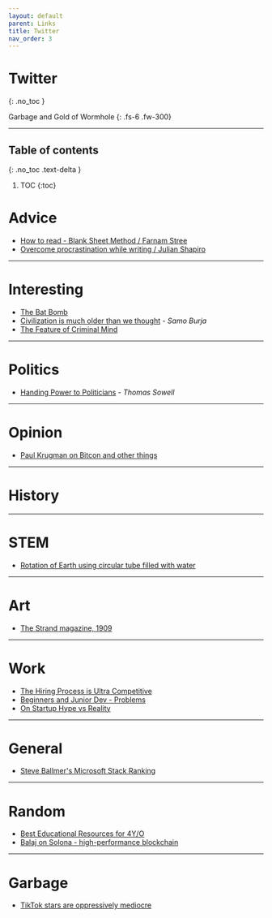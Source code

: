 ```yaml
---
layout: default
parent: Links
title: Twitter
nav_order: 3
---
```


# Twitter
{: .no_toc }

Garbage and Gold of Wormhole
{: .fs-6 .fw-300}

---

## Table of contents
{: .no_toc .text-delta }

1. TOC
{:toc}

# Advice

- [How to read - Blank Sheet Method / Farnam Stree](https://twitter.com/farnamstreet/status/1347173210748551176)
- [Overcome procrastination while writing / Julian Shapiro](https://twitter.com/Julian/status/1390744754065977348?s=20)

---

# Interesting

- [The Bat Bomb](https://twitter.com/RealTimeWWII/status/1393683489514565638)
- [Civilization is much older than we thought](https://twitter.com/SamoBurja/status/1394338354590846982?s=08) - *Samo Burja*
- [The Feature of Criminal Mind](https://twitter.com/robkhenderson/status/1393442484668309504?s=08)

---

# Politics

- [Handing Power to Politicians](https://twitter.com/ThomasSowell/status/1394651978513281030?s=08) - *Thomas Sowell*

---

# Opinion

- [Paul Krugman on Bitcon and other things](https://twitter.com/paulkrugman/status/1395541758197567490?s=08)

---

# History


---

# STEM

- [Rotation of Earth using circular tube filled with water](https://twitter.com/fermatslibrary/status/1394659048197435398?s=08)

---

# Art

- [The Strand magazine, 1909](https://twitter.com/yesterdaysprint/status/1395558952713166848?s=20)

---

# Work

- [The Hiring Process is Ultra Competitive](https://twitter.com/SahilBloom/status/1399375061111382022?s=08)
- [Beginners and Junior Dev - Problems](https://twitter.com/giltayar/status/1398846127882002432?s=08)
- [On Startup Hype vs Reality](https://twitter.com/GergelyOrosz/status/1398730233369464836?s=08)

---

# General

- [Steve Ballmer's Microsoft Stack Ranking](https://twitter.com/TrungTPhan/status/1394654146599522306?s=08)

---

# Random

- [Best Educational Resources for 4Y/O](https://twitter.com/awilkinson/status/1392219056246124545)
- [Balaj on Solona -  high-performance blockchain](https://twitter.com/balajis/status/1394782976978800643)

---

# Garbage

- [TikTok stars are oppressively mediocre](https://twitter.com/rebexxxxa/status/1394646669808046085?s=08)
